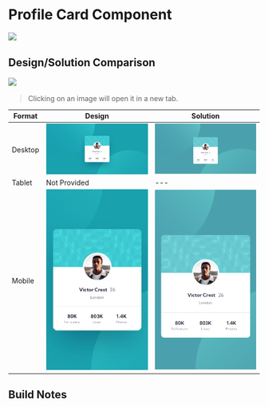 #  Profile Card Component
<a href="" alt="View live implementation">
<img src="https://img.shields.io/badge/View_Live_Implementation-seagreen?style=for-the-badge"></a>

## Design/Solution Comparison
<a href="https://www.frontendmentor.io/challenges/profile-card-component-cfArpWshJ" alt="Frontend Mentor Challenge">
<img src="https://img.shields.io/badge/Frontend_Mentor_Challenge-dodgerblue?style=for-the-badge" /></a>

> Clicking on an image will open it in a new tab.

|Format | Design                                                                                                                                                                                         | Solution                                                                                                                                                                                                                                   |
| --- |------------------------------------------------------------------------------------------------------------------------------------------------------------------------------------------------|--------------------------------------------------------------------------------------------------------------------------------------------------------------------------------------------------------------------------------------------|
|Desktop| <img src="/newbie/profile-card-component-main/design/desktop-design.jpg" width="375px" href="/newbie/profile-card-component-main/design/desktop-design.jpg" target="_blank">                             | <img src="/newbie/profile-card-component-main/solution/ag-profile-card-component-desktop.png" width="375px" href="/newbie/profile-card-component-main/solution/ag-profile-card-component-desktop.png" target="_blank">                     |
|Tablet| Not Provided                                                                                                                                                                                   | ---                                                                                                                                                                                                                                        |
|Mobile| <img src="/newbie/profile-card-component-main/design/mobile-design.jpg" alt="Mobile Design" width="375px" alt="Mobile Design" href="/newbie/profile-card-component-main/design/mobile-design.jpg" target="_blank"> | <img src="/newbie/profile-card-component-main/solution/ag-profile-card-component-mobile.png" alt="Mobile Solution" width="375px" href="/newbie/profile-card-component-main/solution/ag-profile-card-component-mobile.png" target="_blank"> |

## Build Notes

